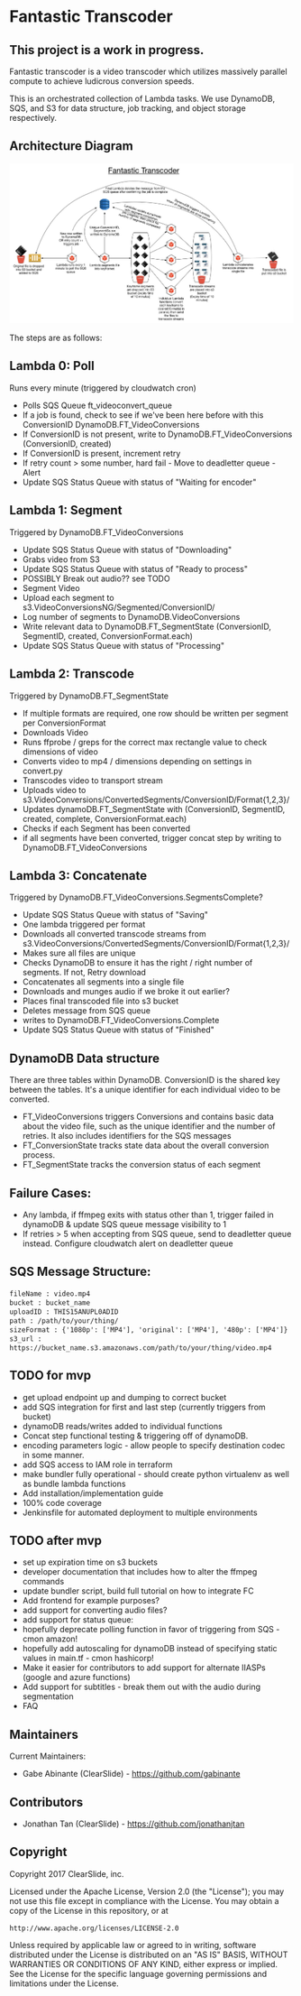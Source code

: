 # Fantastic Transcoder

## This project is a work in progress.

Fantastic transcoder is a video transcoder which utilizes massively parallel compute to achieve ludicrous conversion speeds.

This is an orchestrated collection of Lambda tasks. We use DynamoDB, SQS, and S3 for data structure, job tracking, and object storage respectively.

## Architecture Diagram
![Architecture Diagram](https://github.com/ClearSlide/Fantastic-Transcoder/raw/master/FantasticTranscoder-v4.jpg)


The steps are as follows:

## Lambda 0: Poll
Runs every minute (triggered by cloudwatch cron)
- Polls SQS Queue ft_videoconvert_queue
- If a job is found, check to see if we've been here before with this ConversionID DynamoDB.FT_VideoConversions
- If ConversionID is not present, write to DynamoDB.FT_VideoConversions (ConversionID, created)
- If ConversionID is present, increment retry
- If retry count > some number, hard fail - Move to deadletter queue - Alert
- Update SQS Status Queue with status of "Waiting for encoder"

## Lambda 1: Segment
Triggered by DynamoDB.FT_VideoConversions
- Update SQS Status Queue with status of "Downloading"
- Grabs video from S3
- Update SQS Status Queue with status of "Ready to process"
- POSSIBLY Break out audio?? see TODO
- Segment Video
- Upload each segment to s3.VideoConversionsNG/Segmented/ConversionID/
- Log number of segments to DynamoDB.VideoConversions
- Write relevant data to DynamoDB.FT_SegmentState (ConversionID, SegmentID, created, ConversionFormat.each)
- Update SQS Status Queue with status of "Processing"

## Lambda 2: Transcode
Triggered by DynamoDB.FT_SegmentState
- If multiple formats are required, one row should be written per segment per ConversionFormat
- Downloads Video
- Runs ffprobe / greps for the correct max rectangle value to check dimensions of video
- Converts video to mp4 / dimensions depending on settings in convert.py
- Transcodes video to transport stream
- Uploads video to s3.VideoConversions/ConvertedSegments/ConversionID/Format{1,2,3}/
- Updates dynamoDB.FT_SegmentState with (ConversionID, SegmentID, created, complete, ConversionFormat.each)
- Checks if each Segment has been converted
- if all segments have been converted, trigger concat step by writing to DynamoDB.FT_VideoConversions

## Lambda 3: Concatenate
Triggered by DynamoDB.FT_VideoConversions.SegmentsComplete?
- Update SQS Status Queue with status of "Saving"
- One lambda triggered per format
- Downloads all converted transcode streams from s3.VideoConversions/ConvertedSegments/ConversionID/Format{1,2,3}/
- Makes sure all files are unique
- Checks DynamoDB to ensure it has the right / right number of segments. If not, Retry download
- Concatenates all segments into a single file
- Downloads and munges audio if we broke it out earlier?
- Places final transcoded file into s3 bucket
- Deletes message from SQS queue
- writes to DynamoDB.FT_VideoConversions.Complete
- Update SQS Status Queue with status of "Finished"

## DynamoDB Data structure
There are three tables within DynamoDB. ConversionID is the shared key between the tables. It's a unique identifier for each individual video to be converted.
- FT_VideoConversions triggers Conversions and contains basic data about the video file, such as the unique identifier and the number of retries. It also includes identifiers for the SQS messages
- FT_ConversionState tracks state data about the overall conversion process.
- FT_SegmentState tracks the conversion status of each segment


## Failure Cases:
- Any lambda, if ffmpeg exits with status other than 1, trigger failed in dynamoDB & update SQS queue message visibility to 1
- If retries > 5 when accepting from SQS queue, send to deadletter queue instead. Configure cloudwatch alert on deadletter queue

## SQS Message Structure:
```
fileName : video.mp4
bucket : bucket_name
uploadID : THIS15ANUPL0ADID
path : /path/to/your/thing/
sizeFormat : {'1080p': ['MP4'], 'original': ['MP4'], '480p': ['MP4']}
s3_url : https://bucket_name.s3.amazonaws.com/path/to/your/thing/video.mp4
```

## TODO for mvp
- get upload endpoint up and dumping to correct bucket
- add SQS integration for first and last step (currently triggers from bucket)
- dynamoDB reads/writes added to individual functions
- Concat step functional testing & triggering off of dynamoDB.
- encoding parameters logic - allow people to specify destination codec in some manner.
- add SQS access to IAM role in terraform
- make bundler fully operational - should create python virtualenv as well as bundle lambda functions
- Add installation/implementation guide
- 100% code coverage
- Jenkinsfile for automated deployment to multiple environments

## TODO after mvp
- set up expiration time on s3 buckets
- developer documentation that includes how to alter the ffmpeg commands
- update bundler script, build full tutorial on how to integrate FC
- Add frontend for example purposes?
- add support for converting audio files?
- add support for status queue:
- hopefully deprecate polling function in favor of triggering from SQS -
  cmon amazon!
- hopefully add autoscaling for dynamoDB instead of specifying static values in main.tf -
  cmon hashicorp!
- Make it easier for contributors to add support for alternate IIASPs (google and azure functions)
- Add support for subtitles - break them out with the audio during segmentation
- FAQ

## Maintainers
Current Maintainers:
- Gabe Abinante (ClearSlide) - https://github.com/gabinante

## Contributors
- Jonathan Tan (ClearSlide) - https://github.com/jonathanjtan

## Copyright
Copyright 2017 ClearSlide, inc.

Licensed under the Apache License, Version 2.0 (the "License");
you may not use this file except in compliance with the License.
You may obtain a copy of the License in this repository, or at

    http://www.apache.org/licenses/LICENSE-2.0

Unless required by applicable law or agreed to in writing, software
distributed under the License is distributed on an "AS IS" BASIS,
WITHOUT WARRANTIES OR CONDITIONS OF ANY KIND, either express or implied.
See the License for the specific language governing permissions and
limitations under the License.
